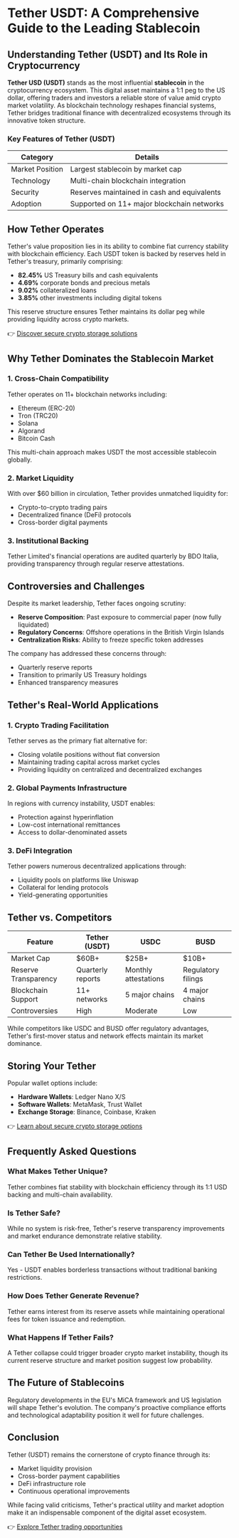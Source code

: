 # Tether USDT: A Comprehensive Guide to the Leading Stablecoin

## Understanding Tether (USDT) and Its Role in Cryptocurrency

**Tether USD (USDT)** stands as the most influential **stablecoin** in the cryptocurrency ecosystem. This digital asset maintains a 1:1 peg to the US dollar, offering traders and investors a reliable store of value amid crypto market volatility. As blockchain technology reshapes financial systems, Tether bridges traditional finance with decentralized ecosystems through its innovative token structure.

### Key Features of Tether (USDT)

| Category       | Details                     |
|----------------|-----------------------------|
| Market Position| Largest stablecoin by market cap |
| Technology     | Multi-chain blockchain integration |
| Security       | Reserves maintained in cash and equivalents |
| Adoption       | Supported on 11+ major blockchain networks |

## How Tether Operates

Tether's value proposition lies in its ability to combine fiat currency stability with blockchain efficiency. Each USDT token is backed by reserves held in Tether's treasury, primarily comprising:

- **82.45%** US Treasury bills and cash equivalents
- **4.69%** corporate bonds and precious metals
- **9.02%** collateralized loans
- **3.85%** other investments including digital tokens

This reserve structure ensures Tether maintains its dollar peg while providing liquidity across crypto markets.

👉 [Discover secure crypto storage solutions](https://bit.ly/okx-bonus)

## Why Tether Dominates the Stablecoin Market

### 1. **Cross-Chain Compatibility**
Tether operates on 11+ blockchain networks including:
- Ethereum (ERC-20)
- Tron (TRC20)
- Solana
- Algorand
- Bitcoin Cash

This multi-chain approach makes USDT the most accessible stablecoin globally.

### 2. **Market Liquidity**
With over $60 billion in circulation, Tether provides unmatched liquidity for:
- Crypto-to-crypto trading pairs
- Decentralized finance (DeFi) protocols
- Cross-border digital payments

### 3. **Institutional Backing**
Tether Limited's financial operations are audited quarterly by BDO Italia, providing transparency through regular reserve attestations.

## Controversies and Challenges

Despite its market leadership, Tether faces ongoing scrutiny:
- **Reserve Composition**: Past exposure to commercial paper (now fully liquidated)
- **Regulatory Concerns**: Offshore operations in the British Virgin Islands
- **Centralization Risks**: Ability to freeze specific token addresses

The company has addressed these concerns through:
- Quarterly reserve reports
- Transition to primarily US Treasury holdings
- Enhanced transparency measures

## Tether's Real-World Applications

### 1. **Crypto Trading Facilitation**
Tether serves as the primary fiat alternative for:
- Closing volatile positions without fiat conversion
- Maintaining trading capital across market cycles
- Providing liquidity on centralized and decentralized exchanges

### 2. **Global Payments Infrastructure**
In regions with currency instability, USDT enables:
- Protection against hyperinflation
- Low-cost international remittances
- Access to dollar-denominated assets

### 3. **DeFi Integration**
Tether powers numerous decentralized applications through:
- Liquidity pools on platforms like Uniswap
- Collateral for lending protocols
- Yield-generating opportunities

## Tether vs. Competitors

| Feature          | Tether (USDT)        | USDC               | BUSD               |
|------------------|----------------------|--------------------|--------------------|
| Market Cap       | $60B+                | $25B+              | $10B+              |
| Reserve Transparency | Quarterly reports  | Monthly attestations| Regulatory filings |
| Blockchain Support| 11+ networks         | 5 major chains     | 4 major chains     |
| Controversies    | High                 | Moderate           | Low                |

While competitors like USDC and BUSD offer regulatory advantages, Tether's first-mover status and network effects maintain its market dominance.

## Storing Your Tether

Popular wallet options include:
- **Hardware Wallets**: Ledger Nano X/S
- **Software Wallets**: MetaMask, Trust Wallet
- **Exchange Storage**: Binance, Coinbase, Kraken

👉 [Learn about secure crypto storage options](https://bit.ly/okx-bonus)

## Frequently Asked Questions

### What Makes Tether Unique?
Tether combines fiat stability with blockchain efficiency through its 1:1 USD backing and multi-chain availability.

### Is Tether Safe?
While no system is risk-free, Tether's reserve transparency improvements and market endurance demonstrate relative stability.

### Can Tether Be Used Internationally?
Yes - USDT enables borderless transactions without traditional banking restrictions.

### How Does Tether Generate Revenue?
Tether earns interest from its reserve assets while maintaining operational fees for token issuance and redemption.

### What Happens If Tether Fails?
A Tether collapse could trigger broader crypto market instability, though its current reserve structure and market position suggest low probability.

## The Future of Stablecoins

Regulatory developments in the EU's MiCA framework and US legislation will shape Tether's evolution. The company's proactive compliance efforts and technological adaptability position it well for future challenges.

## Conclusion

Tether (USDT) remains the cornerstone of crypto finance through its:
- Market liquidity provision
- Cross-border payment capabilities
- DeFi infrastructure role
- Continuous operational improvements

While facing valid criticisms, Tether's practical utility and market adoption make it an indispensable component of the digital asset ecosystem.

👉 [Explore Tether trading opportunities](https://bit.ly/okx-bonus)